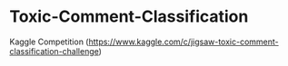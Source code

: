 # Toxic-Comment-Classification
Kaggle Competition (https://www.kaggle.com/c/jigsaw-toxic-comment-classification-challenge)
